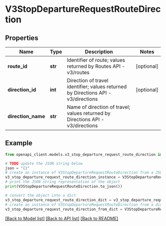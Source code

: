 # V3StopDepartureRequestRouteDirection


## Properties

Name | Type | Description | Notes
------------ | ------------- | ------------- | -------------
**route_id** | **str** | Identifier of route; values returned by Routes API - v3/routes | [optional] 
**direction_id** | **int** | Direction of travel identifier; values returned by Directions API - v3/directions | [optional] 
**direction_name** | **str** | Name of direction of travel; values returned by Directions API - v3/directions | 

## Example

```python
from openapi_client.models.v3_stop_departure_request_route_direction import V3StopDepartureRequestRouteDirection

# TODO update the JSON string below
json = "{}"
# create an instance of V3StopDepartureRequestRouteDirection from a JSON string
v3_stop_departure_request_route_direction_instance = V3StopDepartureRequestRouteDirection.from_json(json)
# print the JSON string representation of the object
print(V3StopDepartureRequestRouteDirection.to_json())

# convert the object into a dict
v3_stop_departure_request_route_direction_dict = v3_stop_departure_request_route_direction_instance.to_dict()
# create an instance of V3StopDepartureRequestRouteDirection from a dict
v3_stop_departure_request_route_direction_from_dict = V3StopDepartureRequestRouteDirection.from_dict(v3_stop_departure_request_route_direction_dict)
```
[[Back to Model list]](../README.md#documentation-for-models) [[Back to API list]](../README.md#documentation-for-api-endpoints) [[Back to README]](../README.md)


